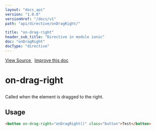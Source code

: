 ```yaml
---
layout: "docs_api"
version: "1.0.0"
versionHref: "/docs/v1"
path: "api/directive/onDragRight/"

title: "on-drag-right"
header_sub_title: "Directive in module ionic"
doc: "onDragRight"
docType: "directive"
---
```


<div class="improve-docs">
  <a href='http://github.com/driftyco/ionic/tree/1.x/js/angular/directive/gesture.js#L124'>
    View Source
  </a>
  &nbsp;
  <a href='http://github.com/driftyco/ionic/edit/master/js/angular/directive/gesture.js#L124'>
    Improve this doc
  </a>
</div>




<h1 class="api-title">

  on-drag-right



</h1>





Called when the element is dragged to the right.








  
<h2 id="usage">Usage</h2>
  
```html
<button on-drag-right="onDragRight()" class="button">Test</button>
```
  
  

  





